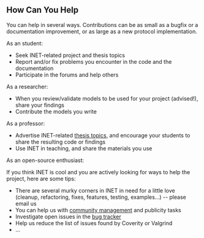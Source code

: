 ## How Can You Help

You can help in several ways. Contributions can be as small as a bugfix or a documentation improvement, or as large as a new protocol implementation.

As an student:

*   Seek INET-related project and thesis topics
*   Report and/or fix problems you encounter in the code and the documentation
*   Participate in the forums and help others

As a researcher:

*   When you review/validate models to be used for your project (advised!), share your findings
*   Contribute the models you write

As a professor:

*   Advertise INET-related [thesis topics][1], and encourage your students to share the resulting code or findings
*   Use INET in teaching, and share the materials you use

As an open-source enthusiast:

If you think INET is cool and you are actively looking for ways to help the project, here are some tips:

*   There are several murky corners in INET in need for a little love (cleanup, refactoring, fixes, features, testing, examples...) -- please email us
*   You can help us with [community management][2] and publicity tasks
*   Investigate open issues in the [bug tracker][3]
*   Help us reduce the list of issues found by Coverity or Valgrind
*   ...

 [1]: ThesisIdeas
 [2]: CommunityManagers
 [3]: BugTracker